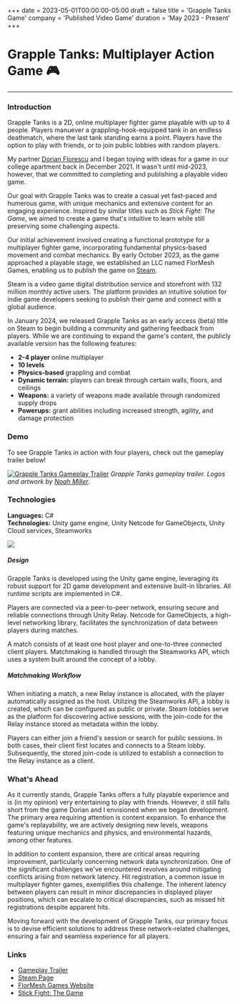 +++
date = 2023-05-01T00:00:00-05:00
draft = false
title = 'Grapple Tanks Game'
company = 'Published Video Game'
duration = 'May 2023 - Present'
+++

# Grapple Tanks: Multiplayer Action Game :video_game:

***

### Introduction

Grapple Tanks is a 2D, online multiplayer fighter game playable with up to 4 people. Players manuever a grappling-hook-equipped tank in an endless deathmatch, where the last tank standing earns a point. Players have the option to play with friends, or to join public lobbies with random players.

My partner [Dorian Florescu](https://www.linkedin.com/in/florescu-dorian/) and I began toying with ideas for a game in our college apartment back in December 2021. It wasn't until mid-2023, however, that we committed to completing and publishing a playable video game.

Our goal with Grapple Tanks was to create a casual yet fast-paced and humerous game, with unique mechanics and extensive content for an engaging experience. Inspired by similar titles such as *Stick Fight: The Game*, we aimed to create a game that's intuitive to learn while still preserving some challenging aspects.

Our initial achievement involved creating a functional prototype for a multiplayer fighter game, incorporating fundamental physics-based movement and combat mechanics. By early October 2023, as the game approached a playable stage, we established an LLC named FlorMesh Games, enabling us to publish the game on [Steam](https://store.steampowered.com/app/2679340/Grapple_Tanks/).

Steam is a video game digital distribution service and storefront with 132 million monthly active users. The platform provides an intuitive solution for indie game developers seeking to publish their game and connect with a global audience.

In January 2024, we released Grapple Tanks as an early access (beta) title on Steam to begin building a community and gathering feedback from players. While we are continuing to expand the game's content, the publicly available version has the following features:

- **2-4 player** online multiplayer
- **10 levels**
- **Physics-based** grappling and combat
- **Dynamic terrain:** players can break through certain walls, floors, and ceilings
- **Weapons:** a variety of weapons made available through randomized supply drops
- **Powerups:** grant abilities including increased strength, agility, and damage protection

### Demo

To see Grapple Tanks in action with four players, check out the gameplay trailer below!

<!-- ![](https://www.youtube.com/watch?v=lcY4WZ8lxz0) -->
[![Grapple Tanks Gameplay Trailer](/images/projects/grapple-tanks-trailer.png)](https://www.youtube.com/watch?v=lcY4WZ8lxz0)
*Grapple Tanks gameplay trailer. Logos and artwork by [Noah Miller](https://noah85miller.myportfolio.com/)*.

### Technologies

**Languages:** C# \
**Technologies:** Unity game engine, Unity Netcode for GameObjects, Unity Cloud services, Steamworks

![](/images/projects/grapple-tanks-arch-white.png)

##### Design

Grapple Tanks is developed using the Unity game engine, leveraging its robust support for 2D game development and extensive built-in libraries. All runtime scripts are implemented in C#.

Players are connected via a peer-to-peer network, ensuring secure and reliable connections through Unity Relay. Netcode for GameObjects, a high-level networking library, facilitates the synchronization of data between players during matches.

A match consists of at least one host player and one-to-three connected client players. Matchmaking is handled through the Steamworks API, which uses a system built around the concept of a lobby.

##### Matchmaking Workflow

When initiating a match, a new Relay instance is allocated, with the player automatically assigned as the host. Utilizing the Steamworks API, a lobby is created, which can be configured as public or private. Steam lobbies serve as the platform for discovering active sessions, with the join-code for the Relay instance stored as metadata within the lobby.

Players can either join a friend's session or search for public sessions. In both cases, their client first locates and connects to a Steam lobby. Subsequently, the stored join-code is utilized to establish a connection to the Relay instance as a client.

### What's Ahead

As it currently stands, Grapple Tanks offers a fully playable experience and is (in my opinion) very entertaining to play with friends. However, it still falls short from the game Dorian and I envisioned when we began development. The primary area requiring attention is content expansion. To enhance the game's replayability, we are actively designing new levels, weapons featuring unique mechanics and physics, and environmental hazards, among other features.

In addition to content expansion, there are critical areas requiring improvement, particularly concerning network data synchronization. One of the significant challenges we've encountered revolves around mitigating conflicts arising from network latency. Hit registration, a common issue in multiplayer fighter games, exemplifies this challenge. The inherent latency between players can result in minor discrepancies in displayed player positions, which can escalate to critical discrepancies, such as missed hit registrations despite apparent hits.

Moving forward with the development of Grapple Tanks, our primary focus is to devise efficient solutions to address these network-related challenges, ensuring a fair and seamless experience for all players.

### Links
- [Gameplay Trailer](https://www.youtube.com/watch?v=lcY4WZ8lxz0)
- [Steam Page](https://store.steampowered.com/app/2679340/Grapple_Tanks/)
- [FlorMesh Games Website](https://flormeshgames.com/)
- [Stick Fight: The Game](https://landfall.se/stickfightthegame)
